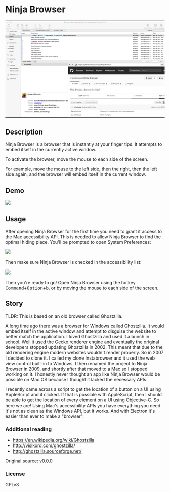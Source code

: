 # Ninja Browser

<p align="center">
	<img src="https://raw.githubusercontent.com/octalmage/Ninja-Browser/master/.github/screenshot.png" />
</p>

## Description

Ninja Browser is a browser that is instantly at your finger tips. It attempts to embed itself in the currently active window.

To activate the browser, move the mouse to each side of the screen.

For example, move the mouse to the left side, then the right, then the left side again, and the browser will embed itself in the current window.

## Demo

![](https://cdn.rawgit.com/octalmage/Ninja-Browser/master/.github/demo.gif)

## Usage

After opening Ninja Browser for the first time you need to grant it access to the Mac accessibility API. This is needed to allow Ninja Browser to find the optimal hiding place. You'll be prompted to open System Preferences:

![](https://cdn.rawgit.com/octalmage/Ninja-Browser/master/.github/prompt.png)

Then make sure Ninja Browser is checked in the accessibility list:

![](https://cdn.rawgit.com/octalmage/Ninja-Browser/master/.github/preferences.png)

Then you're ready to go! Open Ninja Browser using the hotkey <kbd>Command</kbd>+<kbd>Option</kbd>+<kbd>b</kbd>, or by moving the mouse to each side of the screen.

## Story

TLDR: This is based on an old browser called Ghostzilla.

A long time ago there was a browser for Windows called Ghostzilla. It would embed itself in the active window and attempt to disguise the website to better match the application. I loved Ghostzilla and used it a bunch in school. Well it used the Gecko renderer engine and eventually the original developers stopped updating Ghostzilla in 2002. This meant that due to the old rendering engine modern websites wouldn't render properly. So in 2007 I decided to clone it. I called my clone Instabrowser and it used the web view control built-in to Windows. I then renamed the project to Ninja Browser in 2009, and shortly after that moved to a Mac so I stopped working on it. I honestly never thought an app like Ninja Browser would be possible on Mac OS because I thought it lacked the necessary APIs.

I recently came across a script to get the location of a button on a UI using AppleScript and it clicked. If that is possible with AppleScript, then I should be able to get the location of every element on a UI using Objective-C. So here we are! Using Mac's accessibility APIs you have everything you need. It's not as clean as the Windows API, but it works. And with Electron it's easier than ever to make a "browser".

### Additional reading

* https://en.wikipedia.org/wiki/Ghostzilla
* http://visikord.com/ghostzilla/
* http://ghostzilla.sourceforge.net/

Original source: [v0.0.0](https://github.com/octalmage/Ninja-Browser/releases/tag/v0.0.0)

### License

GPLv3
